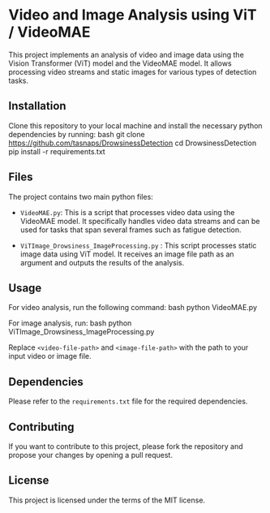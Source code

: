 # Video and Image Analysis using ViT / VideoMAE

This project implements an analysis of video and image data using the Vision Transformer (ViT) model and the VideoMAE model. It allows processing video streams and static images for various types of detection tasks.

## Installation

Clone this repository to your local machine and install the necessary python dependencies by running:
bash git clone https://github.com/tasnaps/DrowsinessDetection cd DrowsinessDetection pip install -r requirements.txt

## Files

The project contains two main python files:

- `VideoMAE.py`: This is a script that processes video data using the VideoMAE model. It specifically handles video data streams and can be used for tasks that span several frames such as fatigue detection.

- `ViTImage_Drowsiness_ImageProcessing.py` : This script processes static image data using ViT model. It receives an image file path as an argument and outputs the results of the analysis.

## Usage

For video analysis, run the following command: bash python VideoMAE.py <video-file-path>



For image analysis, run: bash python ViTImage_Drowsiness_ImageProcessing.py <image-file-path>

Replace `<video-file-path>` and `<image-file-path>` with the path to your input video or image file.

## Dependencies

Please refer to the `requirements.txt` file for the required dependencies.

## Contributing

If you want to contribute to this project, please fork the repository and propose your changes by opening a pull request.

## License

This project is licensed under the terms of the MIT license.
